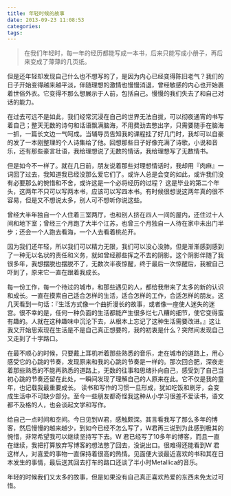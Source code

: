 ```yaml
---
title: 年轻时候的故事
date: 2013-09-23 11:08:53
categories:
tags:
---
```


> 在我们年轻时，每一年的经历都能写成一本书，后来只能写成小册子，再后来变成了薄薄的几页纸。

但是还年轻却发现自己什么也不想写的了，是因为内心已经变得陈旧老气？我们的日子开始变得越来越平淡，伴随理想的激情也慢慢消退，曾经敏感的内心也开始裹着世俗外衣。它变得不那么想展示于人前，包括自己。慢慢的我们失去了和自己对话的能力。

在过去可远不是如此，我们经常沉浸在自己的世界无法自拔，可以彻夜通宵的书写着自己；整天无数的诗句和话语飘满脑海，不用费劲去憋出字，只需要随手在脑海一抓，一篇长文边一气呵成。当辅导员告知我的课程挂了好几门时，我却可以自豪的发了一本刚整理的个人诗集给了他。回想那些日子好像充满了诗歌，小说和音乐，还有那些豪言壮语，我给理想说了无数的情话，我给理想写了无数情书。

但是如今不一样了。就在几日前，朋友说着那些对理想情话时，我却用『肉麻』一词回了过去，我知道我已经没那么爱它们了。或许人总是会变的如此，或许我们没有必要那么的惋惜和不舍，或许这是一个必将经历的过程？
这是毕业的第二个年头，这两年不只可以写两本书，应该可以写四本书。有时候很想说这两年真的很不容易，但是又不想说太多，别人可不想听你说这些。

曾经大半年独自一个人住着三室两厅，也和别人挤在四人一间的屋内，还住过十人间和地下室；曾经三个月跑了大半个江苏，也曾三个月独自一人待在家中未出门半步；还会一个人跑去看海，一个人去看着桃花开。

因为我们还年轻，所以我们可以精力无限，我们可以没心没肺。但是渐渐感到感到了一种无以名状的责任和义务，就如曾经那些挥之不去的阴影。这个阴影伴随了我很多年，我想摆脱也摆脱不了，无数次半夜惊醒，终于最后一次惊醒后，我被自己吓到了，原来它一直在跟着我成长。

每一份工作，每一个待过的城市，和那些遇见的人，都给我带来了太多的新的认识和成长。一直在摸索自己适合怎样的生活，适合怎样的工作，合适怎样的朋友。这几天看到一句话：『生活方式像一个曲折漫长的故事，或者像一座使人迷失的迷宫。很不幸的是，任何一种负面的生活都能产生很多烂七八糟的细节，使它变得蛮有趣的。人就在这种趣味中沉沦下去，从根本上忘记了这种生活需要改进。』这让我又开始思索现在生活是不是自己真正想要的，我的初衷是什么？突然间发现自己又走到了十字路口。

在最不顺心的时候，只要戴上耳机听着那些熟悉的音乐，走在城市的道路上，用心感受它的心跳的节奏，发现原来和我的心跳的节奏是一样的。那次回合肥，深夜走着那些熟悉的不能再熟悉的道路上，无数的往事和思绪扑向自己，感受到了自己当初心跳的节奏还留在此处，一瞬间发现了理解自己的人原来在此。它不仅是我的童年，也记载我最重要成长。
读书和写作的习惯一旦形成，犹如吃饭和刷牙，会变成生活中不可缺少部分。至今一些朋友都奇怪我这种从小学习很差不爱读书，语文都不及格的人，也会谈起文学和写作。

给自己一点时间和空间。今日见到W君，感触颇深。其言看我写了那么多年的博客，然后慢慢的越来越少，到如今已经不怎么写了，W君再三说到为此感到极其的惋惜，非常希望我可以继续坚持写下去。W 君已经写了10多年的博客，而且一直在继续，我把打算放弃写博客的想法憋了回去，没说出口。很难得还能看到W 君这样人，对喜爱的事物一直保持着很高的热情。见面便大谈最近喜欢的书和其在日本发生的事情，最后送其回去打车的路口还谈了半小时Metallica的音乐。

年轻的时候我们又太多的故事，但是如果没有自己真正喜欢热爱的东西未免太过可惜。